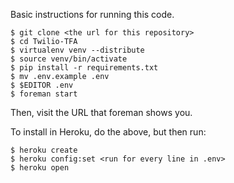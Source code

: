 Basic instructions for running this code.

    $ git clone <the url for this repository>
    $ cd Twilio-TFA
    $ virtualenv venv --distribute
    $ source venv/bin/activate
    $ pip install -r requirements.txt 
    $ mv .env.example .env
    $ $EDITOR .env
    $ foreman start

Then, visit the URL that foreman shows you.

To install in Heroku, do the above, but then run:

    $ heroku create
    $ heroku config:set <run for every line in .env>
    $ heroku open
